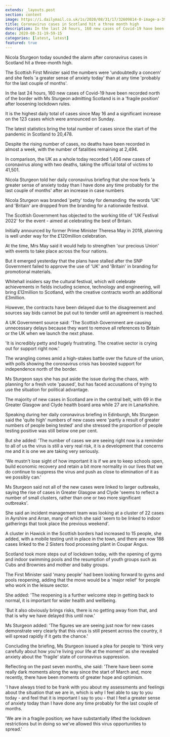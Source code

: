 ```yaml
---
extends: _layouts.post
section: content
image: https://i.dailymail.co.uk/1s/2020/08/31/17/32609814-0-image-a-39_1598892601861.jpg 
title: Coronavirus cases in Scotland hit a three month high 
description: In the last 24 hours, 160 new cases of Covid-19 have been recorded north of the border with Ms Sturgeon insisting Scotland is in a fragile position after loosening lockdown rules. 
date: 2020-08-31-19-59-15 
categories: [latest, latest] 
featured: true 
--- 
```

Nicola Sturgeon today sounded the alarm after coronavirus cases in Scotland hit a three-month high. 

The Scottish First Minister said the numbers were 'undoubtedly a concern' and she feels 'a greater sense of anxiety today' than at any time 'probably for the last couple of months'.

In the last 24 hours, 160 new cases of Covid-19 have been recorded north of the border with Ms Sturgeon admitting Scotland is in a 'fragile position' after loosening lockdown rules.  

It is the highest daily total of cases since May 16 and a significant increase on the 123 cases which were announced on Sunday.

The latest statistics bring the total number of cases since the start of the pandemic in Scotland to 20,478.

Despite the rising number of cases, no deaths have been recorded in almost a week, with the number of fatalities remaining at 2,494. 

In comparison, the UK as a whole today recorded 1,406 new cases of coronavirus along with two deaths, taking the official total of victims to 41,501.   

Nicola Sturgeon told her daily coronavirus briefing that she now feels 'a greater sense of anxiety today than I have done any time probably for the last couple of months' after an increase in case numbers





Nicola Sturgeon was branded 'petty' today for demanding  the words 'UK' and 'Britain' are dropped from the branding for a nationwide festival. 

The Scottish Government has objected to the working title of 'UK Festival 2022' for the event - aimed at celebrating the best of Britain.

Initially announced by former Prime Minister Theresa May in 2018, planning is well under way for the £120million celebration.

At the time, Mrs May said it would help to strengthen 'our precious Union' with events to take place across the four nations.

But it emerged yesterday that the plans have stalled after the SNP Government failed to approve the use of 'UK' and 'Britain' in branding for promotional materials.

Whitehall insiders say the cultural festival, which will celebrate achievements in fields including science, technology and engineering, will bring £12million to Scotland, with the creative contracts worth an additional £3million.

However, the contracts have been delayed due to the disagreement and sources say bids cannot be put out to tender until an agreement is reached.

A UK Government source said: 'The Scottish Government are causing unnecessary delays because they want to remove all references to Britain or the UK when we launch the next phase. 

'It is incredibly petty and hugely frustrating. The creative sector is crying out for support right now.' 

The wrangling comes amid a high-stakes battle over the future of the union, with polls showing the coronavirus crisis has boosted support for independence north of the border. 

Ms Sturgeon says she has put aside the issue during the chaos, with planning for a fresh vote 'paused', but has faced accusations of trying to use the situation for political advantage.

The majority of new cases in Scotland are in the central belt, with 69 in the Greater Glasgow and Clyde health board area while 27 are in Lanarkshire.

Speaking during her daily coronavirus briefing in Edinburgh, Ms Sturgeon said the 'quite high' numbers of new cases were 'partly a result of greater numbers of people being tested' and she stressed the proportion of people testing positive was still below one per cent.

But she added: 'The number of cases we are seeing right now is a reminder to all of us the virus is still a very real risk, it is a development that concerns me and it is one we are taking very seriously.

'We mustn't lose sight of how important it is if we are to keep schools open, build economic recovery and retain a bit more normality in our lives that we do continue to suppress the virus and push as close to elimination of it as we possibly can.'

Ms Sturgeon said not all of the new cases were linked to larger outbreaks, saying the rise of cases in Greater Glasgow and Clyde 'seems to reflect a number of small clusters, rather than one or two more significant outbreaks'.

She said an incident management team was looking at a cluster of 22 cases in Ayrshire and Arran, many of which she said 'seem to be linked to indoor gatherings that took place the previous weekend'.

A cluster in Hawick in the Scottish borders had increased to 15 people, she added, with a mobile testing unit in place in the town, and there are now 188 cases linked to the 2 Sisters food processing plant in Coupar Angus.

Scotland took more steps out of lockdown today, with the opening of gyms and indoor swimming pools and the resumption of youth groups such as Cubs and Brownies and mother and baby groups.

The First Minister said 'many people' had been looking forward to gyms and pools reopening, adding that the move would be a 'major relief' for people who work in the leisure sector.

She added: 'The reopening is a further welcome step in getting back to normal, it is important for wider health and wellbeing.

'But it also obviously brings risks, there is no getting away from that, and that is why we have delayed this until now.'

Ms Sturgeon added: 'The figures we are seeing just now for new cases demonstrate very clearly that this virus is still present across the country, it will spread rapidly if it gets the chance.' 

Concluding the briefing, Ms Sturgeon issued a plea for people to 'think very carefully about how you're living your life at the moment' as she revealed anxiety about the 'fragile' state of coronavirus suppression.

Reflecting on the past seven months, she said: 'There have been some really dark moments along the way since the start of March and, more recently, there have been moments of greater hope and optimism.

'I have always tried to be frank with you about my assessments and feelings about the situation that we are in, which is why I feel able to say to you today - and feel that it is important I say to you - that I feel a greater sense of anxiety today than I have done any time probably for the last couple of months.

'We are in a fragile position; we have substantially lifted the lockdown restrictions but in doing so we've allowed this virus opportunities to spread.' 

